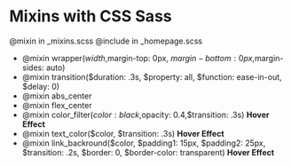 # Mixins with CSS Sass

@mixin in _mixins.scss
@include in _homepage.scss

- @mixin wrapper($width,$margin-top: 0px, $margin-bottom: 0px,$margin-sides: auto)
- @mixin transition($duration: .3s, $property: all, $function: ease-in-out, $delay: 0)
- @mixin abs_center
- @mixin flex_center
- @mixin color_filter($color: black,$opacity: 0.4,$transition: .3s)     **Hover Effect**
- @mixin text_color($color, $transition: .3s)   **Hover Effect**
- @mixin link_backround($color, $padding1: 15px, $padding2: 25px, $transition: .2s, $border: 0, $border-color: transparent)   **Hover Effect**
